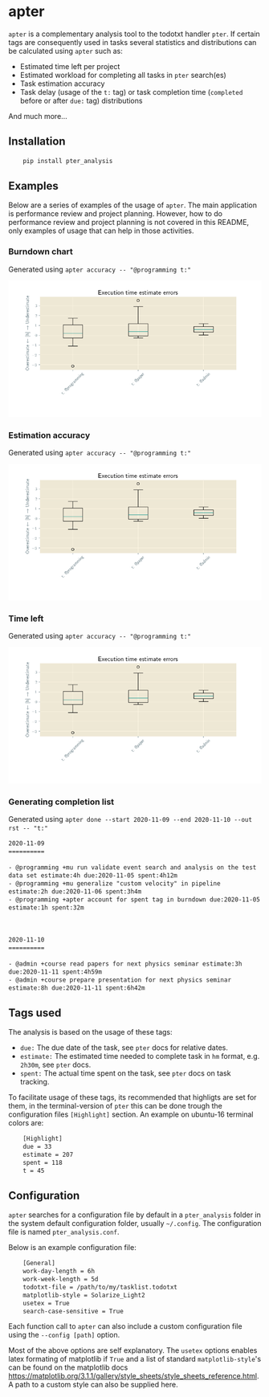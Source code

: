 # apter

`apter` is a complementary analysis tool to the todotxt handler `pter`. If certain tags are consequently used in tasks several statistics and distributions can be calculated using `apter` such as:

* Estimated time left per project
* Estimated workload for completing all tasks in `pter` search(es)
* Task estimation accuracy
* Task delay (usage of the `t:` tag) or task completion time (`completed` before or after `due:` tag) distributions

And much more...

## Installation


```bash
    pip install pter_analysis
```

## Examples

Below are a series of examples of the usage of `apter`. The main application is performance review and project planning. However, how to do performance review and project planning is not covered in this README, only examples of usage that can help in those activities.

### Burndown chart

Generated using `apter accuracy -- "@programming t:"`

![](doc/apter-demo-1.png)


### Estimation accuracy

Generated using `apter accuracy -- "@programming t:"`

![](doc/apter-demo-1.png)


### Time left

Generated using `apter accuracy -- "@programming t:"`

![](doc/apter-demo-1.png)



### Generating completion list

Generated using `apter done --start 2020-11-09 --end 2020-11-10 --out rst -- "t:"`

```
2020-11-09
==========

- @programming +mu run validate event search and analysis on the test data set estimate:4h due:2020-11-05 spent:4h12m
- @programming +mu generalize "custom velocity" in pipeline estimate:2h due:2020-11-06 spent:3h4m
- @programming +apter account for spent tag in burndown due:2020-11-05 estimate:1h spent:32m



2020-11-10
==========

- @admin +course read papers for next physics seminar estimate:3h due:2020-11-11 spent:4h59m
- @admin +course prepare presentation for next physics seminar estimate:8h due:2020-11-11 spent:6h42m
```



## Tags used

The analysis is based on the usage of these tags:

* `due:` The due date of the task, see `pter` docs for relative dates.
* `estimate:` The estimated time needed to complete task in `hm` format, e.g. `2h30m`, see `pter` docs.
* `spent:` The actual time spent on the task, see `pter` docs on task tracking.


To facilitate usage of these tags, its recommended that highligts are set for them, in the terminal-version of `pter` this can be done trough the configuration files `[Highlight]` section. An example on ubuntu-16 terminal colors are:


```
    [Highlight]
    due = 33
    estimate = 207
    spent = 118
    t = 45
```


## Configuration


`apter` searches for a configuration file by default in a `pter_analysis` folder in the system default configuration folder, usually `~/.config`. The configuration file is named `pter_analysis.conf`.

Below is an example configuration file:


```
    [General]
    work-day-length = 6h
    work-week-length = 5d
    todotxt-file = /path/to/my/tasklist.todotxt
    matplotlib-style = Solarize_Light2
    usetex = True
    search-case-sensitive = True
```

Each function call to `apter` can also include a custom configuration file using the `--config [path]` option.

Most of the above options are self explanatory. The `usetex` options enables latex formating of matplotlib if `True` and a list of standard `matplotlib-style`'s can be found on the matplotlib docs <https://matplotlib.org/3.1.1/gallery/style_sheets/style_sheets_reference.html>. A path to a custom style can also be supplied here.